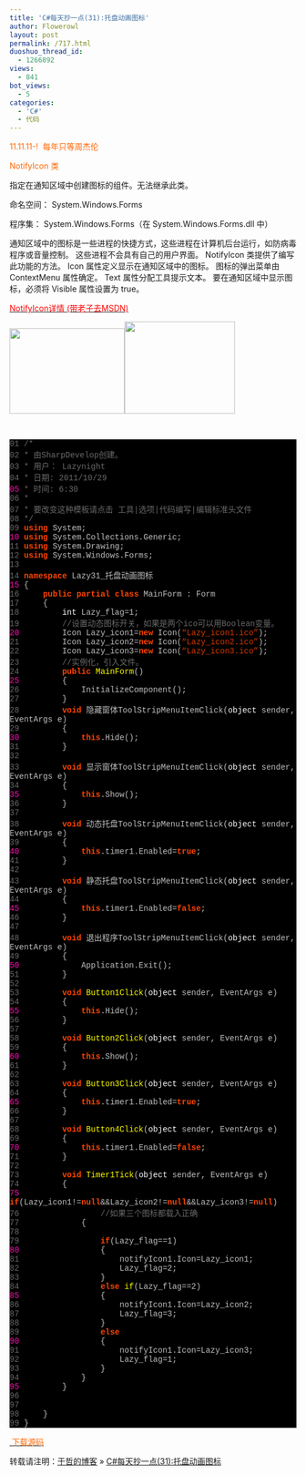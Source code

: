 ```yaml
---
title: 'C#每天抄一点(31):托盘动画图标'
author: Flowerowl
layout: post
permalink: /717.html
duoshuo_thread_id:
  - 1266892
views:
  - 841
bot_views:
  - 5
categories:
  - 'C#'
  - 代码
---
```

  
<span style="color: #ff6600;">11.11.11-!  每年只等周杰伦</span>

<span style="color: #ff6600;">NotifyIcon 类</span>

指定在通知区域中创建图标的组件。无法继承此类。

命名空间： System.Windows.Forms

程序集： System.Windows.Forms（在 System.Windows.Forms.dll 中）

通知区域中的图标是一些进程的快捷方式，这些进程在计算机后台运行，如防病毒程序或音量控制。 这些进程不会具有自己的用户界面。 NotifyIcon 类提供了编写此功能的方法。 Icon 属性定义显示在通知区域中的图标。 图标的弹出菜单由 ContextMenu 属性确定。 Text 属性分配工具提示文本。 要在通知区域中显示图标，必须将 Visible 属性设置为 true。

<span style="color: #ff0000;"><a href="http://msdn.microsoft.com/zh-cn/library/system.windows.forms.notifyicon(v=VS.100).aspx" target="_blank"><span style="color: #ff0000;">NotifyIcon详情 (带老子去MSDN)</span></a></span>

<img class="aligncenter size-full wp-image-720" title="Lazynight | 夜阑" src="http://lazynight.me/wp-content/uploads/2011/10/20111029075108.jpg" alt="" width="202" height="150" /><img class="size-full wp-image-721 aligncenter" title="Lazynight | 夜阑" src="http://lazynight.me/wp-content/uploads/2011/10/20111029075240.jpg" alt="" width="194" height="162" />

&nbsp;

<div class="source" style="font-family: '[object HTMLOptionElement]', Consolas, 'Lucida Console', 'Courier New'; color: #c0c0c0; background-color: #000000;">
  <span style="color: #696969;">01</span> <span style="color: #696969;">/*</span><br /> <span style="color: #696969;">02</span> <span style="color: #696969;"> * 由SharpDevelop创建。</span><br /> <span style="color: #696969;">03</span> <span style="color: #696969;"> * 用户： Lazynight</span><br /> <span style="color: #696969;">04</span> <span style="color: #696969;"> * 日期: 2011/10/29</span><br /> <span style="color: #f810b0;">05</span> <span style="color: #696969;"> * 时间: 6:30</span><br /> <span style="color: #696969;">06</span> <span style="color: #696969;"> * </span><br /> <span style="color: #696969;">07</span> <span style="color: #696969;"> * 要改变这种模板请点击 工具|选项|代码编写|编辑标准头文件</span><br /> <span style="color: #696969;">08</span> <span style="color: #696969;"> */</span><br /> <span style="color: #696969;">09</span> <span style="color: #ff4400; font-weight: bold;">using</span> <span style="color: #c0c0c0;">System</span>;<br /> <span style="color: #f810b0;">10</span> <span style="color: #ff4400; font-weight: bold;">using</span> <span style="color: #c0c0c0;">System.Collections.Generic</span>;<br /> <span style="color: #696969;">11</span> <span style="color: #ff4400; font-weight: bold;">using</span> <span style="color: #c0c0c0;">System.Drawing</span>;<br /> <span style="color: #696969;">12</span> <span style="color: #ff4400; font-weight: bold;">using</span> <span style="color: #c0c0c0;">System.Windows.Forms</span>;<br /> <span style="color: #696969;">13</span><br /> <span style="color: #696969;">14</span> <span style="color: #ff4400; font-weight: bold;">namespace</span> <span style="color: #c0c0c0;">Lazy31_</span><span style="color: #c0c0c0;">托盘动画图标</span><br /> <span style="color: #f810b0;">15</span> <span style="color: #c0c0c0;">{</span><br /> <span style="color: #696969;">16</span>     <span style="color: #ff4400; font-weight: bold;">public</span> <span style="color: #ff4400; font-weight: bold;">partial</span> <span style="color: #ff4400; font-weight: bold;">class</span> <span style="color: #c0c0c0;">MainForm</span> <span style="color: #c0c0c0;">:</span> <span style="color: #c0c0c0;">Form</span><br /> <span style="color: #696969;">17</span>     <span style="color: #c0c0c0;">{</span><br /> <span style="color: #696969;">18</span>         <span style="color: #ffffff;">int</span> <span style="color: #c0c0c0;">Lazy_flag</span><span style="color: #c0c0c0;">=</span><span style="color: #c0c0c0;">1</span>;<br /> <span style="color: #696969;">19</span>         <span style="color: #696969;">//设置动态图标开关，如果是两个ico可以用Boolean变量。</span><br /> <span style="color: #f810b0;">20</span>         <span style="color: #c0c0c0;">Icon</span> <span style="color: #c0c0c0;">Lazy_icon1</span><span style="color: #c0c0c0;">=</span><span style="color: #ff4400; font-weight: bold;">new</span> <span style="color: #c0c0c0;">Icon</span>(<span style="color: #d13800;">&#8220;Lazy_icon1.ico&#8221;</span>);<br /> <span style="color: #696969;">21</span>         <span style="color: #c0c0c0;">Icon</span> <span style="color: #c0c0c0;">Lazy_icon2</span><span style="color: #c0c0c0;">=</span><span style="color: #ff4400; font-weight: bold;">new</span> <span style="color: #c0c0c0;">Icon</span>(<span style="color: #d13800;">&#8220;Lazy_icon2.ico&#8221;</span>);<br /> <span style="color: #696969;">22</span>         <span style="color: #c0c0c0;">Icon</span> <span style="color: #c0c0c0;">Lazy_icon3</span><span style="color: #c0c0c0;">=</span><span style="color: #ff4400; font-weight: bold;">new</span> <span style="color: #c0c0c0;">Icon</span>(<span style="color: #d13800;">&#8220;Lazy_icon3.ico&#8221;</span>);<br /> <span style="color: #696969;">23</span>         <span style="color: #696969;">//实例化，引入文件。</span><br /> <span style="color: #696969;">24</span>         <span style="color: #ff4400; font-weight: bold;">public</span> <span style="color: #ffff00;">MainForm</span>()<br /> <span style="color: #f810b0;">25</span>         <span style="color: #c0c0c0;">{</span><br /> <span style="color: #696969;">26</span>             <span style="color: #c0c0c0;">InitializeComponent</span>();<br /> <span style="color: #696969;">27</span>         <span style="color: #c0c0c0;">}</span><br /> <span style="color: #696969;">28</span>         <span style="color: #ff4400; font-weight: bold;">void</span> <span style="color: #c0c0c0;">隐藏窗体</span><span style="color: #c0c0c0;">ToolStripMenuItemClick</span>(<span style="color: #ffffff;">object</span> <span style="color: #c0c0c0;">sender</span><span style="color: #c0c0c0;">,</span> <span style="color: #c0c0c0;">EventArgs</span> <span style="color: #c0c0c0;">e</span>)<br /> <span style="color: #696969;">29</span>         <span style="color: #c0c0c0;">{</span><br /> <span style="color: #f810b0;">30</span>             <span style="color: #ff4400; font-weight: bold;">this</span><span style="color: #c0c0c0;">.</span><span style="color: #c0c0c0;">Hide</span>();<br /> <span style="color: #696969;">31</span>         <span style="color: #c0c0c0;">}</span><br /> <span style="color: #696969;">32</span><br /> <span style="color: #696969;">33</span>         <span style="color: #ff4400; font-weight: bold;">void</span> <span style="color: #c0c0c0;">显示窗体</span><span style="color: #c0c0c0;">ToolStripMenuItemClick</span>(<span style="color: #ffffff;">object</span> <span style="color: #c0c0c0;">sender</span><span style="color: #c0c0c0;">,</span> <span style="color: #c0c0c0;">EventArgs</span> <span style="color: #c0c0c0;">e</span>)<br /> <span style="color: #696969;">34</span>         <span style="color: #c0c0c0;">{</span><br /> <span style="color: #f810b0;">35</span>             <span style="color: #ff4400; font-weight: bold;">this</span><span style="color: #c0c0c0;">.</span><span style="color: #c0c0c0;">Show</span>();<br /> <span style="color: #696969;">36</span>         <span style="color: #c0c0c0;">}</span><br /> <span style="color: #696969;">37</span><br /> <span style="color: #696969;">38</span>         <span style="color: #ff4400; font-weight: bold;">void</span> <span style="color: #c0c0c0;">动态托盘</span><span style="color: #c0c0c0;">ToolStripMenuItemClick</span>(<span style="color: #ffffff;">object</span> <span style="color: #c0c0c0;">sender</span><span style="color: #c0c0c0;">,</span> <span style="color: #c0c0c0;">EventArgs</span> <span style="color: #c0c0c0;">e</span>)<br /> <span style="color: #696969;">39</span>         <span style="color: #c0c0c0;">{</span><br /> <span style="color: #f810b0;">40</span>             <span style="color: #ff4400; font-weight: bold;">this</span><span style="color: #c0c0c0;">.</span><span style="color: #c0c0c0;">timer1</span><span style="color: #c0c0c0;">.</span><span style="color: #c0c0c0;">Enabled</span><span style="color: #c0c0c0;">=</span><span style="color: #ff4400; font-weight: bold;">true</span>;<br /> <span style="color: #696969;">41</span>         <span style="color: #c0c0c0;">}</span><br /> <span style="color: #696969;">42</span><br /> <span style="color: #696969;">43</span>         <span style="color: #ff4400; font-weight: bold;">void</span> <span style="color: #c0c0c0;">静态托盘</span><span style="color: #c0c0c0;">ToolStripMenuItemClick</span>(<span style="color: #ffffff;">object</span> <span style="color: #c0c0c0;">sender</span><span style="color: #c0c0c0;">,</span> <span style="color: #c0c0c0;">EventArgs</span> <span style="color: #c0c0c0;">e</span>)<br /> <span style="color: #696969;">44</span>         <span style="color: #c0c0c0;">{</span><br /> <span style="color: #f810b0;">45</span>             <span style="color: #ff4400; font-weight: bold;">this</span><span style="color: #c0c0c0;">.</span><span style="color: #c0c0c0;">timer1</span><span style="color: #c0c0c0;">.</span><span style="color: #c0c0c0;">Enabled</span><span style="color: #c0c0c0;">=</span><span style="color: #ff4400; font-weight: bold;">false</span>;<br /> <span style="color: #696969;">46</span>         <span style="color: #c0c0c0;">}</span><br /> <span style="color: #696969;">47</span><br /> <span style="color: #696969;">48</span>         <span style="color: #ff4400; font-weight: bold;">void</span> <span style="color: #c0c0c0;">退出程序</span><span style="color: #c0c0c0;">ToolStripMenuItemClick</span>(<span style="color: #ffffff;">object</span> <span style="color: #c0c0c0;">sender</span><span style="color: #c0c0c0;">,</span> <span style="color: #c0c0c0;">EventArgs</span> <span style="color: #c0c0c0;">e</span>)<br /> <span style="color: #696969;">49</span>         <span style="color: #c0c0c0;">{</span><br /> <span style="color: #f810b0;">50</span>             <span style="color: #c0c0c0;">Application</span><span style="color: #c0c0c0;">.</span><span style="color: #c0c0c0;">Exit</span>();<br /> <span style="color: #696969;">51</span>         <span style="color: #c0c0c0;">}</span><br /> <span style="color: #696969;">52</span><br /> <span style="color: #696969;">53</span>         <span style="color: #ff4400; font-weight: bold;">void</span> <span style="color: #ffff00;">Button1Click</span>(<span style="color: #ffffff;">object</span> <span style="color: #c0c0c0;">sender</span><span style="color: #c0c0c0;">,</span> <span style="color: #c0c0c0;">EventArgs</span> <span style="color: #c0c0c0;">e</span>)<br /> <span style="color: #696969;">54</span>         <span style="color: #c0c0c0;">{</span><br /> <span style="color: #f810b0;">55</span>             <span style="color: #ff4400; font-weight: bold;">this</span><span style="color: #c0c0c0;">.</span><span style="color: #c0c0c0;">Hide</span>();<br /> <span style="color: #696969;">56</span>         <span style="color: #c0c0c0;">}</span><br /> <span style="color: #696969;">57</span><br /> <span style="color: #696969;">58</span>         <span style="color: #ff4400; font-weight: bold;">void</span> <span style="color: #ffff00;">Button2Click</span>(<span style="color: #ffffff;">object</span> <span style="color: #c0c0c0;">sender</span><span style="color: #c0c0c0;">,</span> <span style="color: #c0c0c0;">EventArgs</span> <span style="color: #c0c0c0;">e</span>)<br /> <span style="color: #696969;">59</span>         <span style="color: #c0c0c0;">{</span><br /> <span style="color: #f810b0;">60</span>             <span style="color: #ff4400; font-weight: bold;">this</span><span style="color: #c0c0c0;">.</span><span style="color: #c0c0c0;">Show</span>();<br /> <span style="color: #696969;">61</span>         <span style="color: #c0c0c0;">}</span><br /> <span style="color: #696969;">62</span><br /> <span style="color: #696969;">63</span>         <span style="color: #ff4400; font-weight: bold;">void</span> <span style="color: #ffff00;">Button3Click</span>(<span style="color: #ffffff;">object</span> <span style="color: #c0c0c0;">sender</span><span style="color: #c0c0c0;">,</span> <span style="color: #c0c0c0;">EventArgs</span> <span style="color: #c0c0c0;">e</span>)<br /> <span style="color: #696969;">64</span>         <span style="color: #c0c0c0;">{</span><br /> <span style="color: #f810b0;">65</span>             <span style="color: #ff4400; font-weight: bold;">this</span><span style="color: #c0c0c0;">.</span><span style="color: #c0c0c0;">timer1</span><span style="color: #c0c0c0;">.</span><span style="color: #c0c0c0;">Enabled</span><span style="color: #c0c0c0;">=</span><span style="color: #ff4400; font-weight: bold;">true</span>;<br /> <span style="color: #696969;">66</span>         <span style="color: #c0c0c0;">}</span><br /> <span style="color: #696969;">67</span><br /> <span style="color: #696969;">68</span>         <span style="color: #ff4400; font-weight: bold;">void</span> <span style="color: #ffff00;">Button4Click</span>(<span style="color: #ffffff;">object</span> <span style="color: #c0c0c0;">sender</span><span style="color: #c0c0c0;">,</span> <span style="color: #c0c0c0;">EventArgs</span> <span style="color: #c0c0c0;">e</span>)<br /> <span style="color: #696969;">69</span>         <span style="color: #c0c0c0;">{</span><br /> <span style="color: #f810b0;">70</span>             <span style="color: #ff4400; font-weight: bold;">this</span><span style="color: #c0c0c0;">.</span><span style="color: #c0c0c0;">timer1</span><span style="color: #c0c0c0;">.</span><span style="color: #c0c0c0;">Enabled</span><span style="color: #c0c0c0;">=</span><span style="color: #ff4400; font-weight: bold;">false</span>;<br /> <span style="color: #696969;">71</span>         <span style="color: #c0c0c0;">}</span><br /> <span style="color: #696969;">72</span><br /> <span style="color: #696969;">73</span>         <span style="color: #ff4400; font-weight: bold;">void</span> <span style="color: #ffff00;">Timer1Tick</span>(<span style="color: #ffffff;">object</span> <span style="color: #c0c0c0;">sender</span><span style="color: #c0c0c0;">,</span> <span style="color: #c0c0c0;">EventArgs</span> <span style="color: #c0c0c0;">e</span>)<br /> <span style="color: #696969;">74</span>         <span style="color: #c0c0c0;">{</span><br /> <span style="color: #f810b0;">75</span>             <span style="color: #ff4400; font-weight: bold;">if</span>(<span style="color: #c0c0c0;">Lazy_icon1</span><span style="color: #c0c0c0;">!=</span><span style="color: #ff4400; font-weight: bold;">null</span><span style="color: #c0c0c0;">&&</span><span style="color: #c0c0c0;">Lazy_icon2</span><span style="color: #c0c0c0;">!=</span><span style="color: #ff4400; font-weight: bold;">null</span><span style="color: #c0c0c0;">&&</span><span style="color: #c0c0c0;">Lazy_icon3</span><span style="color: #c0c0c0;">!=</span><span style="color: #ff4400; font-weight: bold;">null</span>)<br /> <span style="color: #696969;">76</span>                 <span style="color: #696969;">//如果三个图标都载入正确</span><br /> <span style="color: #696969;">77</span>             <span style="color: #c0c0c0;">{</span><br /> <span style="color: #696969;">78</span><br /> <span style="color: #696969;">79</span>                 <span style="color: #ff4400; font-weight: bold;">if</span>(<span style="color: #c0c0c0;">Lazy_flag</span><span style="color: #c0c0c0;">==</span><span style="color: #c0c0c0;">1</span>)<br /> <span style="color: #f810b0;">80</span>                 <span style="color: #c0c0c0;">{</span><br /> <span style="color: #696969;">81</span>                     <span style="color: #c0c0c0;">notifyIcon1</span><span style="color: #c0c0c0;">.</span><span style="color: #c0c0c0;">Icon</span><span style="color: #c0c0c0;">=</span><span style="color: #c0c0c0;">Lazy_icon1</span>;<br /> <span style="color: #696969;">82</span>                     <span style="color: #c0c0c0;">Lazy_flag</span><span style="color: #c0c0c0;">=</span><span style="color: #c0c0c0;">2</span>;<br /> <span style="color: #696969;">83</span>                 <span style="color: #c0c0c0;">}</span><br /> <span style="color: #696969;">84</span>                 <span style="color: #ff4400; font-weight: bold;">else</span> <span style="color: #ffff00;">if</span>(<span style="color: #c0c0c0;">Lazy_flag</span><span style="color: #c0c0c0;">==</span><span style="color: #c0c0c0;">2</span>)<br /> <span style="color: #f810b0;">85</span>                 <span style="color: #c0c0c0;">{</span><br /> <span style="color: #696969;">86</span>                     <span style="color: #c0c0c0;">notifyIcon1</span><span style="color: #c0c0c0;">.</span><span style="color: #c0c0c0;">Icon</span><span style="color: #c0c0c0;">=</span><span style="color: #c0c0c0;">Lazy_icon2</span>;<br /> <span style="color: #696969;">87</span>                     <span style="color: #c0c0c0;">Lazy_flag</span><span style="color: #c0c0c0;">=</span><span style="color: #c0c0c0;">3</span>;<br /> <span style="color: #696969;">88</span>                 <span style="color: #c0c0c0;">}</span><br /> <span style="color: #696969;">89</span>                 <span style="color: #ff4400; font-weight: bold;">else</span><br /> <span style="color: #f810b0;">90</span>                 <span style="color: #c0c0c0;">{</span><br /> <span style="color: #696969;">91</span>                     <span style="color: #c0c0c0;">notifyIcon1</span><span style="color: #c0c0c0;">.</span><span style="color: #c0c0c0;">Icon</span><span style="color: #c0c0c0;">=</span><span style="color: #c0c0c0;">Lazy_icon3</span>;<br /> <span style="color: #696969;">92</span>                     <span style="color: #c0c0c0;">Lazy_flag</span><span style="color: #c0c0c0;">=</span><span style="color: #c0c0c0;">1</span>;<br /> <span style="color: #696969;">93</span>                 <span style="color: #c0c0c0;">}</span><br /> <span style="color: #696969;">94</span>             <span style="color: #c0c0c0;">}</span><br /> <span style="color: #f810b0;">95</span>         <span style="color: #c0c0c0;">}</span><br /> <span style="color: #696969;">96</span><br /> <span style="color: #696969;">97</span><br /> <span style="color: #696969;">98</span>     <span style="color: #c0c0c0;">}</span><br /> <span style="color: #696969;">99</span> <span style="color: #c0c0c0;">}</span>
</div>

<span style="color: #ff6600;"><a href="http://down.qiannao.com/space/file/flowerowl/-4e0a-4f20-5206-4eab/Lazy31_-6258-76d8-52a8-753b-56fe-6807.rar/.page" target="_blank"><span style="color: #ff6600;"> 下载源码</span></a></span>

转载请注明：[于哲的博客][1] &raquo; [C#每天抄一点(31):托盘动画图标][2]

 [1]: http://lazynight.me
 [2]: http://lazynight.me/717.html